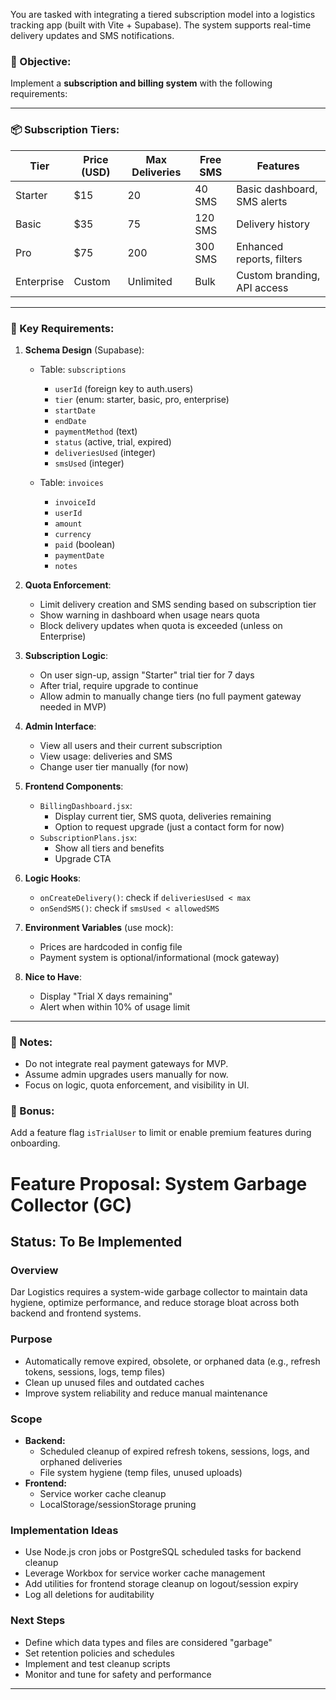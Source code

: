 You are tasked with integrating a tiered subscription model into a logistics tracking app (built with Vite + Supabase). The system supports real-time delivery updates and SMS notifications.

### 🎯 Objective:
Implement a **subscription and billing system** with the following requirements:

---

### 📦 Subscription Tiers:

| Tier         | Price (USD) | Max Deliveries | Free SMS | Features                     |
|--------------|-------------|----------------|----------|------------------------------|
| Starter      | $15         | 20             | 40 SMS   | Basic dashboard, SMS alerts |
| Basic        | $35         | 75             | 120 SMS  | Delivery history             |
| Pro          | $75         | 200            | 300 SMS  | Enhanced reports, filters    |
| Enterprise   | Custom      | Unlimited      | Bulk     | Custom branding, API access  |

---

### 🧾 Key Requirements:

1. **Schema Design** (Supabase):
   - Table: `subscriptions`
     - `userId` (foreign key to auth.users)
     - `tier` (enum: starter, basic, pro, enterprise)
     - `startDate`
     - `endDate`
     - `paymentMethod` (text)
     - `status` (active, trial, expired)
     - `deliveriesUsed` (integer)
     - `smsUsed` (integer)

   - Table: `invoices`
     - `invoiceId`
     - `userId`
     - `amount`
     - `currency`
     - `paid` (boolean)
     - `paymentDate`
     - `notes`

2. **Quota Enforcement**:
   - Limit delivery creation and SMS sending based on subscription tier
   - Show warning in dashboard when usage nears quota
   - Block delivery updates when quota is exceeded (unless on Enterprise)

3. **Subscription Logic**:
   - On user sign-up, assign "Starter" trial tier for 7 days
   - After trial, require upgrade to continue
   - Allow admin to manually change tiers (no full payment gateway needed in MVP)

4. **Admin Interface**:
   - View all users and their current subscription
   - View usage: deliveries and SMS
   - Change user tier manually (for now)

5. **Frontend Components**:
   - `BillingDashboard.jsx`:
     - Display current tier, SMS quota, deliveries remaining
     - Option to request upgrade (just a contact form for now)
   - `SubscriptionPlans.jsx`:
     - Show all tiers and benefits
     - Upgrade CTA

6. **Logic Hooks**:
   - `onCreateDelivery()`: check if `deliveriesUsed < max`
   - `onSendSMS()`: check if `smsUsed < allowedSMS`

7. **Environment Variables** (use mock):
   - Prices are hardcoded in config file
   - Payment system is optional/informational (mock gateway)

8. **Nice to Have**:
   - Display "Trial X days remaining"
   - Alert when within 10% of usage limit

---

### 🔐 Notes:
- Do not integrate real payment gateways for MVP.
- Assume admin upgrades users manually for now.
- Focus on logic, quota enforcement, and visibility in UI.

### 🎁 Bonus:
Add a feature flag `isTrialUser` to limit or enable premium features during onboarding.

# Feature Proposal: System Garbage Collector (GC)

## Status: To Be Implemented

### Overview
Dar Logistics requires a system-wide garbage collector to maintain data hygiene, optimize performance, and reduce storage bloat across both backend and frontend systems.

### Purpose
- Automatically remove expired, obsolete, or orphaned data (e.g., refresh tokens, sessions, logs, temp files)
- Clean up unused files and outdated caches
- Improve system reliability and reduce manual maintenance

### Scope
- **Backend:**
  - Scheduled cleanup of expired refresh tokens, sessions, logs, and orphaned deliveries
  - File system hygiene (temp files, unused uploads)
- **Frontend:**
  - Service worker cache cleanup
  - LocalStorage/sessionStorage pruning

### Implementation Ideas
- Use Node.js cron jobs or PostgreSQL scheduled tasks for backend cleanup
- Leverage Workbox for service worker cache management
- Add utilities for frontend storage cleanup on logout/session expiry
- Log all deletions for auditability

### Next Steps
- Define which data types and files are considered "garbage"
- Set retention policies and schedules
- Implement and test cleanup scripts
- Monitor and tune for safety and performance

---

